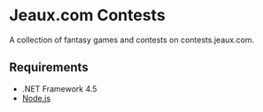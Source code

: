 # Jeaux.com Contests

A collection of fantasy games and contests on contests.jeaux.com.

## Requirements

* .NET Framework 4.5
* [Node.js](https://nodejs.org/)
